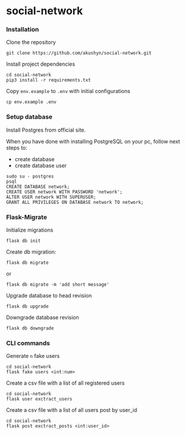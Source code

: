 # social-network

### Installation

Clone the repository
```
git clone https://github.com/akushyn/social-network.git
```

Install project dependencies
```
cd social-network
pip3 install -r requirements.txt
```

Copy `env.example` to `.env` with initial configurations
```
cp env.example .env
```

### Setup database

Install Postgres from official site.

When you have done with installing PostgreSQL on your pc, follow next steps to: 

- create database
- create database user

```
sudo su - postgres
psql
CREATE DATABASE network;
CREATE USER network WITH PASSWORD 'network';
ALTER USER network WITH SUPERUSER;
GRANT ALL PRIVILEGES ON DATABASE network TO network;
```

### Flask-Migrate

Initialize migrations
```
flask db init
```

Create db migration: 
```
flask db migrate
``` 
or
```
flask db migrate -m 'add short message'
```

Upgrade database to head revision
```
flask db upgrade
```

Downgrade database revision
```
flask db downgrade
```

### CLI commands

Generate `n` fake users
```
cd social-network
flask fake users <int:num>
```

Create a csv file with a list of all registered users
```
cd social-network
flask user exctract_users
```

Create a csv file with a list of all users post by user_id
```
cd social-network
flask post exctract_posts <int:user_id>
```
